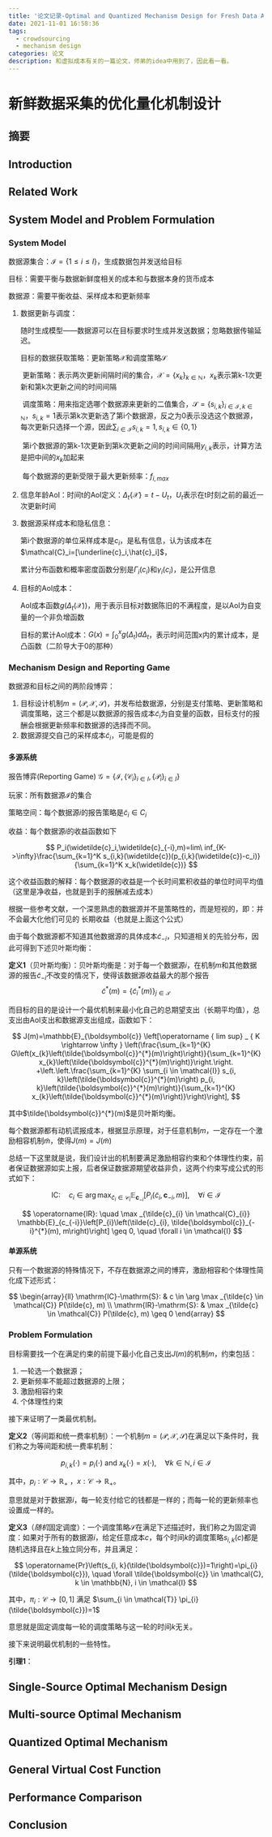 ```yaml
---
title: '论文记录-Optimal and Quantized Mechanism Design for Fresh Data Acquisition'
date: 2021-11-01 16:58:36
tags: 
  - crowdsourcing
  - mechanism design
categories: 论文
description: 和虚拟成本有关的一篇论文，师弟的idea中用到了，因此看一看。
---
```


# 新鲜数据采集的优化量化机制设计

## 摘要

## Introduction

## Related Work

## System Model and Problem Formulation

### System Model

数据源集合：$\mathcal{I}=\{1\leq i\leq I\}$，生成数据包并发送给目标

目标：需要平衡与数据新鲜度相关的成本和与数据本身的货币成本

数据源：需要平衡收益、采样成本和更新频率

1. 数据更新与调度：
   
   随时生成模型——数据源可以在目标要求时生成并发送数据；忽略数据传输延迟。
   
   目标的数据获取策略：更新策略$\mathcal{X}$和调度策略$\mathcal{S}$
   
   ​    更新策略：表示两次更新间隔时间的集合，$\mathcal{X}=\{x_k\}_{k\in \mathbb{N}}$，$x_k$表示第k-1次更新和第k次更新之间的时间间隔
   
   ​    调度策略：用来指定选哪个数据源来更新的二值集合，$\mathcal{S}=\{s_{i,k}\}_{i\in\mathcal{I},k\in\mathbb{N}}$，$s_{i,k}=1$表示第k次更新选了第i个数据源，反之为0表示没选这个数据源，每次更新只选择一个源，因此$\sum_{i\in \mathcal{I}} s_{i,k}=1, s_{i,k}\in\{0,1\}$
   
   ​    第i个数据源的第k-1次更新到第k次更新之间的时间间隔用$y_{i,k}$表示，计算方法是把中间的$x_k$加起来
   
   ​    每个数据源的更新受限于最大更新频率：$f_{i,max}$

2. 信息年龄AoI：时间t的AoI定义：$\Delta_t\{\mathcal{X}\}=t-U_t$，$U_t$表示在t时刻之前的最近一次更新时间

3. 数据源采样成本和隐私信息：
   
   第i个数据源的单位采样成本是$c_i$，是私有信息，认为该成本在$\mathcal{C}_i=[\underline{c}_i,\hat{c}_i]$，
   
   累计分布函数和概率密度函数分别是$\Gamma_i(c_i)$和$\gamma_i(c_i)$，是公开信息

4. 目标的AoI成本：
   
   AoI成本函数$g(\Delta_t(\mathcal{X}))$，用于表示目标对数据陈旧的不满程度，是以AoI为自变量的一个非负增函数
   
   目标的累计AoI成本：$G(x)=\int_0^x g(\Delta_t)d\Delta_t$，表示时间范围x内的累计成本，是凸函数（二阶导大于0的那种）

### Mechanism Design and Reporting Game

数据源和目标之间的两阶段博弈：

1. 目标设计机制$m=(\mathcal{P},\mathcal{X},\mathcal{S})$，并发布给数据源，分别是支付策略、更新策略和调度策略，这三个都是以数据源的报告成本$\widetilde{c}_i$为自变量的函数，目标支付的报酬会根据更新频率和数据源的选择而不同。
2. 数据源提交自己的采样成本$\widetilde{c}_i$，可能是假的

#### 多源系统

报告博弈(Reporting Game) $\mathcal{G}=\{\mathcal{I},\{\mathcal{C}_i\}_{i\in I},\{\mathcal{P}_i\}_{i\in I}\}$

玩家：所有数据源$\mathcal{I}$的集合

策略空间：每个数据源$i$的报告策略是$\widetilde{c}_i\in C_i$

收益：每个数据源$i$的收益函数如下

$$
P_i(\widetilde{c}_i,\widetilde{c}_{-i},m)=lim\ inf_{K->\infty}\frac{\sum_{k=1}^K s_{i,k}(\widetilde{c})(p_{i,k}(\widetilde{c})-c_i)}{\sum_{k=1}^K x_k(\widetilde{c})}
$$

这个收益函数的解释：每个数据源的收益是一个长时间累积收益的单位时间平均值（这里是净收益，也就是到手的报酬减去成本）

根据一些参考文献，一个深思熟虑的数据源并不是策略性的，而是短视的，即：并不会最大化他们可见的 长期收益（也就是上面这个公式）

由于每个数据源都不知道其他数据源的具体成本$\widetilde{c}_{-i}$，只知道相关的先验分布，因此可得到下述贝叶斯均衡：

**定义1**（贝叶斯均衡）：贝叶斯均衡是：对于每一个数据源$i$，在机制$m$和其他数据源的报告$\widetilde{c}_{-i}$不改变的情况下，使得该数据源收益最大的那个报告$$\tilde{c}^{*}(m)=\left\{\tilde{c}_{i}^{*}(m)\right\}_{j \in \mathcal{T}}$$

而目标的目的是设计一个最优机制来最小化自己的总期望支出（长期平均值），总支出由AoI支出和数据源支出组成，函数如下：

$$
J(m)=\mathbb{E}_{\boldsymbol{c}} \left[\operatorname { lim sup} _ { K \rightarrow \infty } \left(\frac{\sum_{k=1}^{K} G\left(x_{k}\left(\tilde{\boldsymbol{c}}^{*}(m)\right)\right)}{\sum_{k=1}^{K} x_{k}\left(\tilde{\boldsymbol{c}}^{*}(m)\right)}\right.\right.
+\left.\left.\frac{\sum_{k=1}^{K} \sum_{i \in \mathcal{I}} s_{i, k}\left(\tilde{\boldsymbol{c}}^{*}(m)\right) p_{i, k}\left(\tilde{\boldsymbol{c}}^{*}(m)\right)}{\sum_{k=1}^{K} x_{k}\left(\tilde{\boldsymbol{c}}^{*}(m)\right)}\right)\right],
$$

其中$\tilde{\boldsymbol{c}}^{*}(m)$是贝叶斯均衡。

每个数据源都有动机谎报成本，根据显示原理，对于任意机制$m$，一定存在一个激励相容机制$\tilde{m}$，使得$J(m)=J(\tilde{m})$

总结一下这里就是说，我们设计出的机制要满足激励相容约束和个体理性约束，前者保证数据源如实上报，后者保证数据源期望收益非负，这两个约束写成公式的形式如下：

$$
\mathrm{IC}: \quad c_{i} \in \arg \max _{\tilde{c}_{i} \in \mathcal{C}_{i}} \mathbb{E}_{\boldsymbol{c}_{-i}}\left[P_{i}\left(\tilde{c}_{i}, \boldsymbol{c}_{-i}, m\right)\right], \quad \forall i \in \mathcal{I}
$$

$$
\operatorname{IR}: \quad \max _{\tilde{c}_{i} \in \mathcal{C}_{i}} \mathbb{E}_{c_{-i}}\left[P_{i}\left(\tilde{c}_{i}, \tilde{\boldsymbol{c}}_{-i}^{*}(m), m\right)\right] \geq 0, \quad \forall i \in \mathcal{I}
$$

#### 单源系统

只有一个数据源的特殊情况下，不存在数据源之间的博弈，激励相容和个体理性简化成下述形式：

$$
\begin{array}{ll}
\mathrm{IC}-\mathrm{S}: & c \in \arg \max _{\tilde{c} \in \mathcal{C}} P(\tilde{c}, m) \\
\mathrm{IR}-\mathrm{S}: & \max _{\tilde{c} \in \mathcal{C}} P(\tilde{c}, m) \geq 0
\end{array}
$$

### Problem Formulation

目标需要找一个在满足约束的前提下最小化自己支出$J(m)$的机制$m$，约束包括：

1. 一轮选一个数据源；
2. 更新频率不能超过数据源的上限；
3. 激励相容约束
4. 个体理性约束

接下来证明了一类最优机制。

**定义2**（等间距和统一费率机制）：一个机制$m=(\mathcal{P},\mathcal{X},\mathcal{S})$在满足以下条件时，我们称之为等间距和统一费率机制：

$$
p_{i, k}(\cdot)=p_{i}(\cdot) \text { and } x_{k}(\cdot)=x(\cdot), \quad \forall k \in \mathbb{N}, i \in \mathcal{I}
$$

其中，$p_{i}: \mathcal{C} \rightarrow \mathbb{R}_{+}$ ，$x: \mathcal{C} \rightarrow \mathbb{R}_{+}$。

意思就是对于数据源$i$，每一轮支付给它的钱都是一样的；而每一轮的更新频率也设置成一样的。

**定义3**（*随机*固定调度）：一个调度策略$\mathcal{S}$在满足下述描述时，我们称之为固定调度：如果对于所有的数据源$i$，给定任意成本$c$，每个时间$k$的调度策略$s_{i,k}(c)$都是随机选择且在$k$上独立同分布，并且满足：

$$
\operatorname{Pr}\left(s_{i, k}(\tilde{\boldsymbol{c}})=1\right)=\pi_{i}(\tilde{\boldsymbol{c}}), \quad \forall \tilde{\boldsymbol{c}} \in \mathcal{C}, k \in \mathbb{N}, i \in \mathcal{I}
$$

其中，$\pi_{i}: \mathcal{C} \rightarrow[0,1]$ 满足 $\sum_{i \in \mathcal{T}} \pi_{i}(\tilde{\boldsymbol{c}})=1$

意思就是固定调度每一轮的调度策略与这一轮的时间$k$无关。

接下来说明最优机制的一些特性。

**引理1**：

## Single-Source Optimal Mechanism Design

## Multi-source Optimal Mechanism

## Quantized Optimal Mechanism

## General Virtual Cost Function

## Performance Comparison

## Conclusion